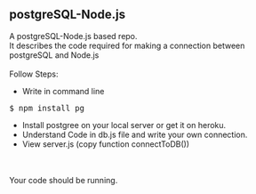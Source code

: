 ## postgreSQL-Node.js
A postgreSQL-Node.js based repo.<br>
It describes the code required for making a connection between postgreSQL and Node.js<br>
<br>
Follow Steps:<br>
* Write in command line
<pre>$ npm install pg </pre>
* Install postgree on your local server or get it on heroku.
* Understand Code in db.js file and write your own connection.
* View server.js (copy function connectToDB())
<br>
<br>
Your code should be running.
